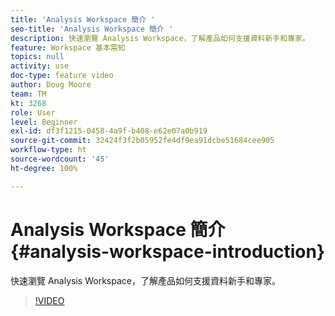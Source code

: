 ```yaml
---
title: 'Analysis Workspace 簡介 '
seo-title: 'Analysis Workspace 簡介 '
description: 快速瀏覽 Analysis Workspace，了解產品如何支援資料新手和專家。
feature: Workspace 基本需知
topics: null
activity: use
doc-type: feature video
author: Doug Moore
team: TM
kt: 3268
role: User
level: Beginner
exl-id: df3f1215-0458-4a9f-b408-e62e07a0b919
source-git-commit: 32424f3f2b05952fe4df9ea91dcbe51684cee905
workflow-type: ht
source-wordcount: '45'
ht-degree: 100%

---
```


# Analysis Workspace 簡介 {#analysis-workspace-introduction}

快速瀏覽 Analysis Workspace，了解產品如何支援資料新手和專家。

>[!VIDEO](https://video.tv.adobe.com/v/28165/?quality=12)
